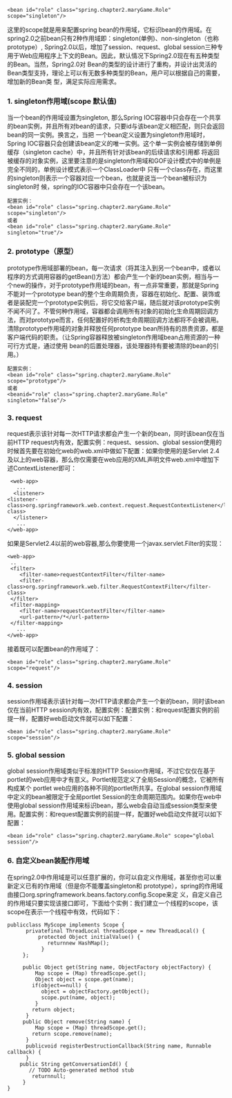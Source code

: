```
<bean id="role" class="spring.chapter2.maryGame.Role" scope="singleton"/>
```

这里的scope就是用来配置spring bean的作用域，它标识bean的作用域。在spring2.0之前bean只有2种作用域即：singleton(单例)、non-singleton（也称 prototype）, Spring2.0以后，增加了session、request、global session三种专用于Web应用程序上下文的Bean。因此，默认情况下Spring2.0现在有五种类型的Bean。当然，Spring2.0对 Bean的类型的设计进行了重构，并设计出灵活的Bean类型支持，理论上可以有无数多种类型的Bean，用户可以根据自己的需要，增加新的Bean类 型，满足实际应用需求。

### 1. singleton作用域(scope 默认值)

当一个bean的作用域设置为singleton, 那么Spring IOC容器中只会存在一个共享的bean实例，并且所有对bean的请求，只要id与该bean定义相匹配，则只会返回bean的同一实例。换言之，当把 一个bean定义设置为singleton作用域时，Spring IOC容器只会创建该bean定义的唯一实例。这个单一实例会被存储到单例缓存（singleton cache）中，并且所有针对该bean的后续请求和引用都 将返回被缓存的对象实例，这里要注意的是singleton作用域和GOF设计模式中的单例是完全不同的，单例设计模式表示一个ClassLoader中 只有一个class存在，而这里的singleton则表示一个容器对应一个bean，也就是说当一个bean被标识为singleton时 候，spring的IOC容器中只会存在一个该bean。

```
配置实例：
<bean id="role" class="spring.chapter2.maryGame.Role" scope="singleton"/> 
或者
<bean id="role" class="spring.chapter2.maryGame.Role" singleton="true"/>
```

### 2. prototype（原型）

prototype作用域部署的bean，每一次请求（将其注入到另一个bean中，或者以程序的方式调用容器的getBean()方法）都会产生一个新的bean实例，相当与一个new的操作，对于prototype作用域的bean，有一点非常重要，那就是Spring不能对一个prototype bean的整个生命周期负责，容器在初始化、配置、装饰或者是装配完一个prototype实例后，将它交给客户端，随后就对该prototype实例不闻不问了。不管何种作用域，容器都会调用所有对象的初始化生命周期回调方法，而对prototype而言，任何配置好的析构生命周期回调方法都将不会被调用。 清除prototype作用域的对象并释放任何prototype bean所持有的昂贵资源，都是客户端代码的职责。（让Spring容器释放被singleton作用域bean占用资源的一种可行方式是，通过使用 bean的后置处理器，该处理器持有要被清除的bean的引用。）

```
配置实例：
<bean id="role" class="spring.chapter2.maryGame.Role" scope="prototype"/>
或者
<beanid="role" class="spring.chapter2.maryGame.Role" singleton="false"/>
```

### 3. request

request表示该针对每一次HTTP请求都会产生一个新的bean，同时该bean仅在当前HTTP request内有效，配置实例：request、session、global session使用的时候首先要在初始化web的web.xml中做如下配置：如果你使用的是Servlet 2.4及以上的web容器，那么你仅需要在web应用的XML声明文件web.xml中增加下述ContextListener即可：

```
 <web-app>
   ...
  <listener>
<listener-class>org.springframework.web.context.request.RequestContextListener</listener-class>
  </listener>
   ...
</web-app>
```

如果是Servlet2.4以前的web容器,那么你要使用一个javax.servlet.Filter的实现：

```
<web-app>
 ..
 <filter> 
    <filter-name>requestContextFilter</filter-name> 
    <filter-class>org.springframework.web.filter.RequestContextFilter</filter-class>
 </filter> 
 <filter-mapping> 
    <filter-name>requestContextFilter</filter-name> 
    <url-pattern>/*</url-pattern>
 </filter-mapping>
   ...
</web-app>
```

接着既可以配置bean的作用域了：

```
<bean id="role" class="spring.chapter2.maryGame.Role" scope="request"/>
```

### 4. session

session作用域表示该针对每一次HTTP请求都会产生一个新的bean，同时该bean仅在当前HTTP session内有效，配置实例：配置实例：和request配置实例的前提一样，配置好web启动文件就可以如下配置：

```
<bean id="role" class="spring.chapter2.maryGame.Role" scope="session"/>
```

### 5. global session

global session作用域类似于标准的HTTP Session作用域，不过它仅仅在基于portlet的web应用中才有意义。Portlet规范定义了全局Session的概念，它被所有构成某个 portlet web应用的各种不同的portlet所共享。在global session作用域中定义的bean被限定于全局portlet Session的生命周期范围内。如果你在web中使用global session作用域来标识bean，那么web会自动当成session类型来使用。配置实例：和request配置实例的前提一样，配置好web启动文件就可以如下配置：

```
<bean id="role" class="spring.chapter2.maryGame.Role" scope="global session"/>
```

### 6. 自定义bean装配作用域

在spring2.0中作用域是可以任意扩展的，你可以自定义作用域，甚至你也可以重新定义已有的作用域（但是你不能覆盖singleton和 prototype），spring的作用域由接口org.springframework.beans.factory.config.Scope来定 义，自定义自己的作用域只要实现该接口即可，下面给个实例：我们建立一个线程的scope，该scope在表示一个线程中有效，代码如下：

```
publicclass MyScope implements Scope { 
      privatefinal ThreadLocal threadScope = new ThreadLocal() {
          protected Object initialValue() {
             returnnew HashMap(); 
           } 
     }; 

     public Object get(String name, ObjectFactory objectFactory) { 
         Map scope = (Map) threadScope.get(); 
         Object object = scope.get(name); 
        if(object==null) { 
           object = objectFactory.getObject(); 
           scope.put(name, object); 
         } 
        return object; 
      } 
     public Object remove(String name) { 
         Map scope = (Map) threadScope.get(); 
        return scope.remove(name); 
      }
      publicvoid registerDestructionCallback(String name, Runnable callback) { 
      }
    public String getConversationId() {
       // TODO Auto-generated method stub
        returnnull;
     } 
}
```